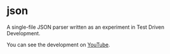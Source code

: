 # json

A single-file JSON parser written as an experiment in Test Driven Development.

You can see the development on [YouTube](https://www.youtube.com/playlist?list=PL1ssMPpyqocicj5gxqpPDA1iZu9OX3YBT).
